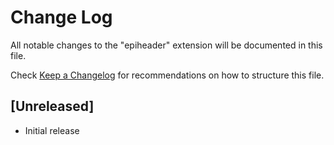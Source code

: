 # Change Log

All notable changes to the "epiheader" extension will be documented in this file.

Check [Keep a Changelog](http://keepachangelog.com/) for recommendations on how to structure this file.

## [Unreleased]

- Initial release